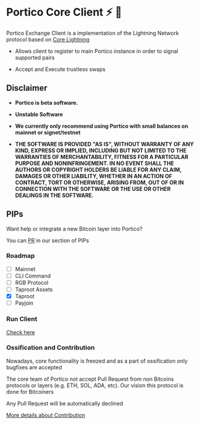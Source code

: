 # Portico Core Client ⚡ 💱

Portico Exchange Client is a  implementation of the Lightning Network protocol based on [Core Lightning](https://github.com/ElementsProject/Lightning)

- Allows client to register to main Portico instance in order to signal supported pairs

- Accept and Execute trustless swaps

## Disclaimer

- **Portico is beta software.**

- **Unstable Software**

- **We currently only recommend using Portico with small balances on mainnet or signet/testnet**

- **THE SOFTWARE IS PROVIDED "AS IS", WITHOUT WARRANTY OF ANY KIND, EXPRESS OR IMPLIED, INCLUDING BUT NOT LIMITED TO THE WARRANTIES OF MERCHANTABILITY, FITNESS FOR A PARTICULAR PURPOSE AND NONINFRINGEMENT. IN NO EVENT SHALL THE AUTHORS OR COPYRIGHT HOLDERS BE LIABLE FOR ANY CLAIM, DAMAGES OR OTHER LIABILITY, WHETHER IN AN ACTION OF CONTRACT, TORT OR OTHERWISE, ARISING FROM, OUT OF OR IN CONNECTION WITH THE SOFTWARE OR THE USE OR OTHER DEALINGS IN THE SOFTWARE.**

## PIPs

Want help or integrate a new Bitcoin layer into Portico?

You can [PR](https://github.com/PorticoExchange/PIP/) in our section of PIPs

### Roadmap

- [ ] Mainnet
- [ ] CLI Command
- [ ] RGB Protocol
- [ ] Taproot Assets
- [x] Taproot
- [ ] Payjoin

### Run Client

[Check here](https://github.com/PorticoExchange/PorticoExchange-Core-Client/blob/main/docs/run.md)

### Ossification  and Contribution
 
Nowadays, core functionality is freezed and as a part of ossification only bugfixes are accepted

The core team of Portico not accept Pull Request from non Bitcoins protocols or layers (e.g. ETH, SOL, ADA, etc). Our vision this protocol is done for Bitcoiners
  
Any Pull Request will be automatically declined
 
[More details about Contribution](https://github.com/PorticoExchange/PorticoExchange-Core-Client/blob/main/CONTRIBUTING.md)
  


